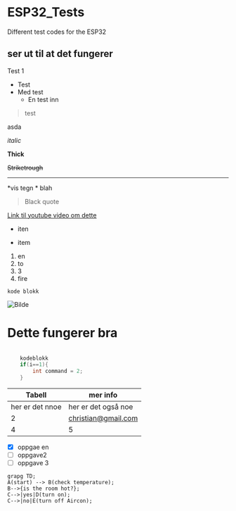 # ESP32_Tests
Different test codes for the ESP32

## ser ut til at det fungerer
Test 1
- Test
- Med test
  - En test inn
> test

asda

<!-- kommentar -->

*italic*

**Thick**

~~Striketrough~~

---

 \*vis tegn \* blah

 > Black quote

[Link til youtube video om dette](https://www.youtube.com/watch?v=HUBNt18RFbo)

- iten
* item
  
1. en
2. to
3. 3
4. fire

`kode blokk`

![Bilde](https://download.logo.wine/logo/C%2B%2B/C%2B%2B-Logo.wine.png)

# Dette fungerer bra

```c++
    
    kodeblokk
    if(i==1){
        int command = 2;
    }
```

|Tabell         |mer info               |
|------         |--------               |
|her er det nnoe| her er det også noe   |
|2              |christian@gmail.com    |
|4              |5                      |

- [x] oppgae en
- [ ] oppgave2
- [ ] oppgave 3

```mermaid
grapg TD;
A(start) --> B(check temperature);
B-->{is the room hot?};
C-->|yes|D(turn on);
C-->|no|E(turn off Aircon);
```

